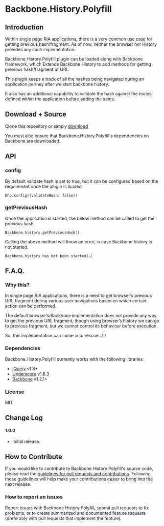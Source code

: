 # Backbone.History.Polyfill

## Introduction

Within single page RIA applications, there is a very common use case for getting previous hash/fragment. As of now, neither the browser nor History provides any such implementation.

Backbone.History.Polyfill plugin can be loaded along with Backbone framework, which Extends Backbone History to add methods for getting previous hash/fragment of URL.

This plugin keeps a track of all the hashes being navigated during an application journey after we start backbone history.

It also has an additional capability to validate the hash against the routes defined within the application before adding the same.

## Download + Source

Clone this repository or simply [download](https://raw.githubusercontent.com/FidelityInternational/BackboneHistoryPolyfill/master/src/backbone.history.polyfill.js)

You must also ensure that Backbone.History.Polyfill's dependencies on Backbone are downloaded.

## API

### config
By default validate hash is set to true, but it can be configured based on the requirement once the plugin is loaded.

`bhp.config({validateHash: false})`

### getPreviousHash
Once the application is started, the below method can be called to get the previous hash.

`Backbone.history.getPreviousHash()`

Calling the above method will throw an error, in case Backbone history is not started.

`Backbone.history has not been started(…)`

## F.A.Q.

### Why this?

In single page RIA applications, there is a need to get browser’s previous URL fragment during various user navigations based on which certain action can be performed.

The default browser’s/Backbone implementation does not provide any way to get the previous URL fragment, though using browser’s history we can go to previous fragment, but we cannot control its behaviour before execution.

So, this implementation can come in to rescue...!!!

### Dependencies

Backbone.History.Polyfill currently works with the following libraries:

* [jQuery](http://jquery.com) v1.8+
* [Underscore](http://underscorejs.org) v1.8.3
* [Backbone](http://backbonejs.org) v1.2.1+

### License

MIT

## Change Log

#### 1.0.0

- Initial release.

## How to Contribute

If you would like to contribute to Backbone History Polyfill's source code, please read the [guidelines for pull requests and contributions]().
Following these guidelines will help make your contributions easier to bring into the next release.

### How to report an issues

Report issues with Backbone History Polyfill, submit pull requests to fix problems, or to
create summarized and documented feature requests (preferably with pull
requests that implement the feature).
